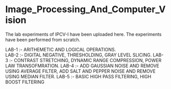 # Image_Processing_And_Computer_Vision
The lab experiments of IPCV-I have been uploaded here.
The experiments have been performed from scratch.


LAB-1 :- ARITHEMETIC AND LOGICAL OPERATIONS.<br/>
LAB-2 :- DIGITAL NEGATIVE, THRESHOLDING, GRAY LEVEL SLICING.
LAB-3 :- CONTRAST STRETCHING, DYNAMIC RANGE COMPRESSION, POWER LAW TRANSOFMRATION.
LAB-4 :- ADD GAUSSIAN NOISE AND REMOVE USING AVERAGE FILTER,
         ADD SALT AND PEPPER NOISE AND REMOVE USING MEDIAN FILTER.
LAB-5 :- BASIC HIGH PASS FILTERING, HIGH BOOST FILTERING
